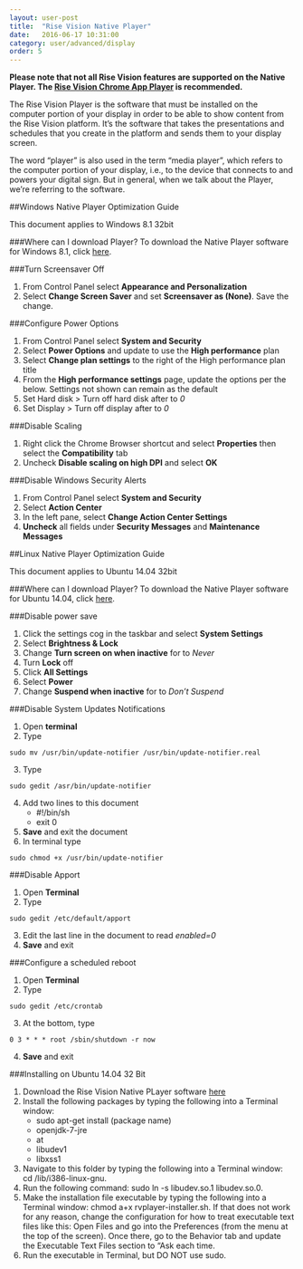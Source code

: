 ```yaml
---
layout: user-post
title:  "Rise Vision Native Player"
date:   2016-06-17 10:31:00
category: user/advanced/display
order: 5
---
```



**Please note that not all Rise Vision features are supported on the Native Player. The [Rise Vision Chrome App Player](user/advanced/display/chrome-player-windows) is recommended.**


The Rise Vision Player is the software that must be installed on the computer portion of your display in order to be able to show content from the Rise Vision platform.  It’s the software that takes the presentations and schedules that you create in the platform and sends them to your display screen.

The word “player” is also used in the term “media player”, which refers to the computer portion of your display, i.e., to the device that connects to and powers your digital sign.   But in general, when we talk about the Player, we’re referring to the software.


##Windows Native Player Optimization Guide

This document applies to Windows 8.1 32bit

###Where can I download Player?
To download the Native Player software for Windows 8.1, click [here](https://rvaserver2.appspot.com/player/download?os=win).

###Turn Screensaver Off
1. From Control Panel select **Appearance and Personalization**
2. Select **Change Screen Saver** and set **Screensaver as (None)**. Save the change.

###Configure Power Options
1. From Control Panel select **System and Security** 
2. Select **Power Options** and update to use the **High performance** plan
3. Select **Change plan settings** to the right of the High performance plan title
4. From the **High performance settings** page, update the options per the below. Settings not shown can remain as the default
5. Set Hard disk > Turn off hard disk after to *0*
6. Set Display > Turn off display after to *0*

###Disable Scaling
1. Right click the Chrome Browser shortcut and select **Properties** then select the **Compatibility** tab 
2. Uncheck **Disable scaling on high DPI** and select **OK**

###Disable Windows Security Alerts
1. From Control Panel select **System and Security**
2. Select **Action Center**
3. In the left pane, select **Change Action Center Settings**
4. **Uncheck** all fields under **Security Messages** and **Maintenance Messages**

##Linux Native Player Optimization Guide

This document applies to Ubuntu 14.04 32bit

###Where can I download Player?
To download the Native Player software for Ubuntu 14.04, click [here](https://rvaserver2.appspot.com/player/download?os=lnx).

###Disable power save
1. Click the settings cog in the taskbar and select **System Settings**
2. Select **Brightness & Lock**
3. Change **Turn screen on when inactive** for to *Never*
4. Turn **Lock** off
5. Click **All Settings**
6. Select **Power**
7. Change **Suspend when inactive** for to *Don’t Suspend*

###Disable System Updates Notifications
1. Open **terminal**
2. Type 
```
sudo mv /usr/bin/update-notifier /usr/bin/update-notifier.real
```
3. Type 
```
sudo gedit /asr/bin/update-notifier
```
4. Add two lines to this document 
	* #!/bin/sh 
	* exit 0
5. **Save** and exit the document
6. In terminal type 
```
sudo chmod +x /usr/bin/update-notifier
```

###Disable Apport
1. Open **Terminal**
2. Type 
```
sudo gedit /etc/default/apport
```
3. Edit the last line in the document to read *enabled=0*
4. **Save** and exit

###Configure a scheduled reboot
1. Open **Terminal**
2. Type 
```
sudo gedit /etc/crontab
```
3. At the bottom, type 
```
0 3 * * * root /sbin/shutdown -r now
```
4. **Save** and exit

###Installing on Ubuntu 14.04 32 Bit
1. Download the Rise Vision Native PLayer software [here](https://rvaserver2.appspot.com/player/download?os=lnx)
2. Install the following packages by typing the following into a Terminal window:
	* sudo apt-get install (package name)
	* openjdk-7-jre
	* at
	* libudev1
	* libxss1
3. Navigate to this folder by typing the following into a Terminal window: cd /lib/i386-linux-gnu.
4. Run the following command: sudo ln -s libudev.so.1 libudev.so.0.
5. Make the installation file executable by typing the following into a Terminal window: chmod a+x rvplayer-installer.sh. If that does not work for any reason, change the configuration for how to treat executable text files like this: Open Files and go into the Preferences (from the menu at the top of the screen). Once there, go to the Behavior tab and update the Executable Text Files section to “Ask each time.
6. Run the executable in Terminal, but DO NOT use sudo.
